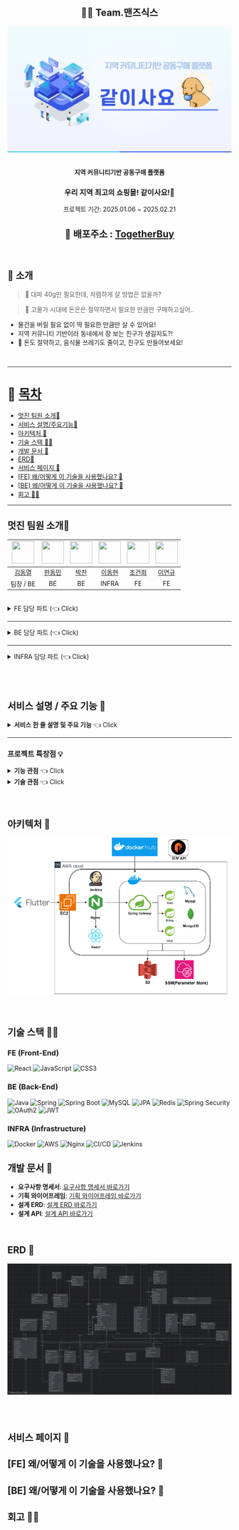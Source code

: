 <div align="center">
<h2>🧑‍💻 Team.맨즈식스</h2>

![같이사요🐶](/img/img1.png)

<br>
<b>지역 커뮤니티기반 공동구매 플랫폼</b><br>

 <h3 align="center"> 우리 지역 최고의 쇼핑몰! 같이사요!🐶 </h3>

 프로젝트 기간: 2025.01.06 ~ 2025.02.21
## 🔗 배포주소 : [TogetherBuy](https://togethrebuy.com/) 
</div>

<br>

 ## 💌 소개
> 🧐 대파 40g만 필요한데, 저렴하게 살 방법은 없을까?

> 🧐 고물가 시대에 돈은은 절약하면서 필요한 만큼만 구매하고싶어..

- 물건을 버릴 필요 없이 딱 필요한 만큼만 살 수 있어요!
- 지역 커뮤니티 기반이라 동네에서 장 보는 친구가 생길지도?!
- 💸 돈도 절약하고, 음식물 쓰레기도 줄이고, 친구도 만들어보세요!

<br>

-------

# 📝 [목차](#index) 
- [멋진 팀원 소개🙋](#team)
- [서비스 설명/주요기능💫](#Features)
- [아키텍처 🙉](#architecture)
- [기술 스택 🧑‍💻](#tech)
- [개발 문서 📄](#document)
- [ERD🦿](#erd)
- [서비스 페이지 👀](#outputs)
- [[FE] 왜/어떻게 이 기술을 사용했나요? 🧠](#whyfe)
- [[BE] 왜/어떻게 이 기술을 사용했나요? 🧠](#whybe)
- [회고 👨‍🎓](#retrospection)


---
## 멋진 팀원 소개🙋<a id="team"></a>
| <img src="https://avatars.githubusercontent.com/u/71336621?s=400&u=7a180f929b8e4226e535e3be44e296040cc83c5e&v=4" width="50" height="50" /> | <img src="https://avatars.githubusercontent.com/u/113077033?v=4" width="50" height="50" /> | <img src="https://avatars.githubusercontent.com/u/113077033?v=4" width="50" height="50" /> | <img src="https://avatars.githubusercontent.com/u/113077033?v=4" width="50" height="50" /> | <img src="https://avatars.githubusercontent.com/u/113077033?v=4" width="50" height="50" /> | <img src="https://avatars.githubusercontent.com/u/137850773?v=4" width="50" height="50" /> |
| :----: | :----: | :----: | :----: | :----: | :----: |
| [김동열](https://github.com/ehfql6363) | [한동민](https://github.com/mins-git) | [박찬](https://github.com/) | [이동현](https://github.com/) | [조건희](https://github.com/) | [이연규](https://github.com/Da-413) |
| 팀장 / BE | BE | BE | INFRA | FE | FE |

<br>


<details>
   <summary>FE 담당 파트 (👈 Click)</summary>
   <br />
   <details>
      <summary>FE 이연규(웹)</summary>
      
      이연규 : FE-Web 개발 전체 담당
            - Web page 와이어프레임 작성
            - React와 Tailwindcss를 이용한 Web front-end 개발
            - 소셜 로그인 구현
            - context를 이용한 토큰 관리
            - api.interceptor를 이용한 요청, 응답 데이터 관리
   </details>
   <details>
      <summary>FE 조건희(모바일)</summary>
      **조건희**: 프론트엔드 플러터터
   </details>
</details>

---

<details>
   <summary>BE 담당 파트 (👈 Click)</summary>
   <br />
   <details>
      <summary>BE 김동열</summary>
      **김동열**: 
   </details>
   <details>
      <summary>BE 한동민</summary>

      한동민: 백엔드 아키텍처 설계 및 보안 시스템 구축
            - Spring Security 기반 인증/인가 시스템 아키텍처 설계 및 구현
            - JWT 토큰 기반 stateless 인증 체계 구축 및 토큰 생명주기 관리
            - OAuth2.0 소셜 로그인 통합 (Google, naver) 및 사용자 프로필 연동
            - REST API 설계 원칙에 따른 엔드포인트 정의 API 문서 작성성
            - Postman을 활용한 API 전체 엔드포인트 통합 테스트 및 품질 검증
            - 프로젝트 기술 문서화: 개발 문서, 기능 명세서, API 문서 등 작성
            - 노션, JIRA 기반 프로젝트 지식 관리 시스템 구축을 통한 업무 프로세스 원활화
   </details>

   <details>
      <summary>BE 박찬</summary>
      **박찬**: 
   </details>
</details>

---

<details>
   <summary>INFRA 담당 파트 (👈 Click)</summary>
   <br />
   <details>
      <summary>INFRA 이동현</summary>
      **이동현**: 서버 배포 및 인프라 관리 (Docker, Kubernetes), CI/CD 파이프라인 설정
   </details>
</details>
  
<Br>

<Br>

<Br>
</details>




## 서비스 설명 / 주요 기능 💫 <a id="Features"></a>
<details>
  <summary><strong>서비스 한 줄 설명 및 주요 기능</strong> 👈 Click</summary>

#### [지역 커뮤니티 기반 분할 구매] 서비스
  - **상품 분할 결제**
  - **전자 결제 대행**
  - **지역 기반 커뮤니티**
  - **사용자 인증 정보 암호화**

</details>

---

### 프로젝트 특장점 💡
<details>
  <summary><strong>기능 관점</strong> 👈 Click</summary>

  1. **개인 세대를 위한 대량 상품 분할 결제 기능**  
  2. **지연 결제를 통한 포인트 선 충전 기능**  
  3. **지역 기반으로 공구에 참여할 수 있는 기능**  
</details>

<details>
  <summary><strong>기술 관점</strong> 👈 Click</summary>

  1. **Redis를 사용하여 채팅 데이터 관리**  
  2. **외부 API의 의존성을 줄이기 위한 결제 인증 로직 구현**  
  3. **Spring Batch로 판매자의 실제 정산 스케줄링**
</details>

<br>
<Br>

## 아키텍처 🙉<a id="architecture"></a>
![아키텍처](/img/img2.png)

<br>

## 기술 스택 🧑‍💻<a id="tech"></a>
### FE (Front-End)
![React](https://img.shields.io/badge/React-61DAFB.svg?&style=for-the-badge&logo=React&logoColor=black) 
![JavaScript](https://img.shields.io/badge/JavaScript-F7DF1E.svg?&style=for-the-badge&logo=JavaScript&logoColor=white)
![CSS3](https://img.shields.io/badge/CSS3-1572B6.svg?&style=for-the-badge&logo=CSS3&logoColor=white)

### BE (Back-End)
![Java](https://img.shields.io/badge/Java-007396.svg?&style=for-the-badge&logo=Java&logoColor=white) 
![Spring](https://img.shields.io/badge/Spring-6DB33F.svg?&style=for-the-badge&logo=Spring&logoColor=white)
![Spring Boot](https://img.shields.io/badge/Spring%20Boot-6DB33F.svg?&style=for-the-badge&logo=SpringBoot&logoColor=white)
![MySQL](https://img.shields.io/badge/MySQL-4479A1.svg?&style=for-the-badge&logo=MySQL&logoColor=white)
![JPA](https://img.shields.io/badge/JPA-000000.svg?&style=for-the-badge&logo=Hibernate&logoColor=white)
![Redis](https://img.shields.io/badge/Redis-DC382D.svg?&style=for-the-badge&logo=Redis&logoColor=white)
![Spring Security](https://img.shields.io/badge/Spring%20Security-6DB33F.svg?&style=for-the-badge&logo=SpringSecurity&logoColor=white)
![OAuth2](https://img.shields.io/badge/OAuth2-2E2E2E.svg?&style=for-the-badge&logo=OAuth&logoColor=white)
![JWT](https://img.shields.io/badge/JWT-000000.svg?&style=for-the-badge&logo=JSONWebTokens&logoColor=white)

### INFRA (Infrastructure)
![Docker](https://img.shields.io/badge/Docker-2496ED.svg?&style=for-the-badge&logo=Docker&logoColor=white)
![AWS](https://img.shields.io/badge/AWS-232F3E.svg?&style=for-the-badge&logo=AmazonAWS&logoColor=white)
![Nginx](https://img.shields.io/badge/Nginx-009639.svg?&style=for-the-badge&logo=Nginx&logoColor=white)
![CI/CD](https://img.shields.io/badge/CI/CD-000000.svg?&style=for-the-badge&logo=Jenkins&logoColor=white)
![Jenkins](https://img.shields.io/badge/Jenkins-D24939.svg?&style=for-the-badge&logo=Jenkins&logoColor=white)

## 개발 문서 📄<a id="document"></a>

- **요구사항 명세서**: [요구사항 명세서 바로가기](https://season-henley-4a8.notion.site/17ee721125298018872ff59142b21d7e?pvs=4)
- **기획 와이어프레임**: [기획 와이어프레임 바로가기](https://www.figma.com/design/ufPHY83JzvbobHVaukg9iB/%EC%84%9C%EC%9A%B8-%EA%B3%B5%ED%86%B5-5%EB%B0%98?node-id=23-40&t=cdAVpZtY9UD8lru9-1)
- **설계 ERD**: [설계 ERD 바로가기](https://season-henley-4a8.notion.site/ERD-19de7211252980c78ea0eca0aeaca58f?pvs=4)
- **설계 API**: [설계 API 바로가기](https://documenter.getpostman.com/view/25534903/2sAYXBGfDq)

<br>

## ERD 🦿<a id="document"></a>
![ERD](/img/img3.png)

<BR><BR>

## 서비스 페이지 👀<a id="outputs"></a>
## [FE] 왜/어떻게 이 기술을 사용했나요? 🧠<a id="whyfe"></a>
## [BE] 왜/어떻게 이 기술을 사용했나요? 🧠<a id="whybe"></a>
## 회고 👨‍🎓<a id="retrospection"></a>

